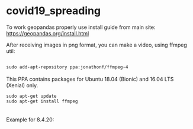 # covid19_spreading


To work geopandas properly use install guide from main site: https://geopandas.org/install.html

After receiving images in png format, you can make a video, using ffmpeg util:

<code>
sudo add-apt-repository ppa:jonathonf/ffmpeg-4
</code><br>
This PPA contains packages for Ubuntu 18.04 (Bionic) and 16.04 LTS (Xenial) only.
<br>
<code>
sudo apt-get update
sudo apt-get install ffmpeg
</code>
<br><br>
Example for 8.4.20:
